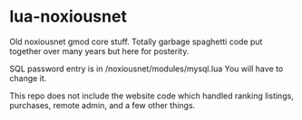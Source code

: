  # lua-noxiousnet
Old noxiousnet gmod core stuff.
Totally garbage spaghetti code put together over many years but here for posterity.

SQL password entry is in
/noxiousnet/modules/mysql.lua
You will have to change it.

This repo does not include the website code which handled ranking listings, purchases, remote admin, and a few other things.
